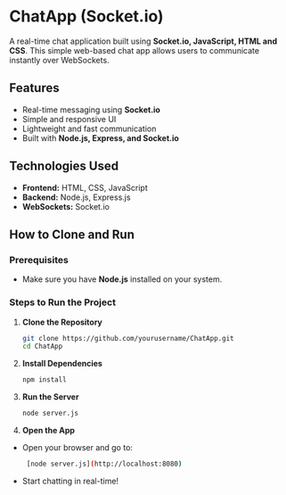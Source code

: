 # ChatApp (Socket.io)

A real-time chat application built using **Socket.io, JavaScript, HTML and CSS**. This simple web-based chat app allows users to communicate instantly over WebSockets.

## Features
- Real-time messaging using **Socket.io**  
- Simple and responsive UI  
- Lightweight and fast communication  
- Built with **Node.js, Express, and Socket.io**

## Technologies Used
- **Frontend:** HTML, CSS, JavaScript  
- **Backend:** Node.js, Express.js  
- **WebSockets:** Socket.io

## How to Clone and Run

### Prerequisites
- Make sure you have **Node.js** installed on your system.

### Steps to Run the Project

1. **Clone the Repository**  
   ```bash
   git clone https://github.com/yourusername/ChatApp.git
   cd ChatApp
   ```

2. **Install Dependencies**
   ```bash
   npm install
   ```

3. **Run the Server**
   ```bash
   node server.js
   ```

4. **Open the App**
- Open your browser and go to:
  ```bash
   [node server.js](http://localhost:8080)
   ```
- Start chatting in real-time!
